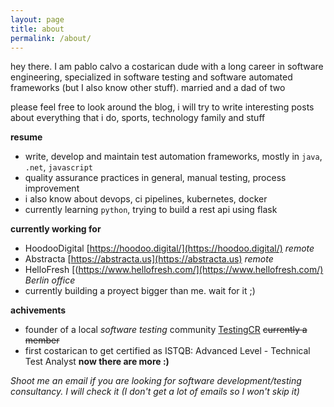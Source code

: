 ```yaml
---
layout: page
title: about
permalink: /about/
---
```


hey there. I am pablo calvo a costarican dude with a long career in software engineering, specialized in software testing and software automated frameworks (but I also know other stuff). married and a dad of two

please feel free to look around the blog, i will try to write interesting posts about everything that i do, sports, technology
family and stuff

**resume**

- write, develop and maintain test automation frameworks, mostly in `java`, `.net`, `javascript`
- quality assurance practices in general, manual testing, process improvement
- i also know about devops, ci pipelines, kubernetes, docker
- currently learning `python`, trying to build a rest api using flask


**currently working for**
- HoodooDigital [https://hoodoo.digital/](https://hoodoo.digital/) *remote*
- Abstracta [https://abstracta.us](https://abstracta.us) *remote*
- HelloFresh [(https://www.hellofresh.com/](https://www.hellofresh.com/) *Berlin office*
- currently building a proyect bigger than me. wait for it ;)

**achivements**

- founder of a local *software testing* community [TestingCR](https://www.facebook.com/groups/testingCR/) ~~currently a member~~
- first costarican to get certified as ISTQB: Advanced Level - Technical Test Analyst **now there are more :)**


*Shoot me an email if you are looking for software development/testing consultancy. I will check it (I don't get a lot of emails so I won't skip it)*


